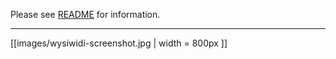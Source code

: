 Please see [README](https://github.com/01org/wysiwidi/blob/master/README.md) for information.

***

[[images/wysiwidi-screenshot.jpg | width = 800px ]]